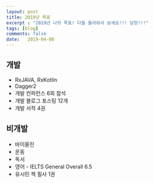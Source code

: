 ```yaml
---
layout: post
title: 2019년 목표
excerpt : "2019년 나의 목표! 다들 들어와서 보세요!!! 당장!!!"
tags: [blog]
comments: false
date:   2019-04-08
---
```

## 개발

- RxJAVA, RxKotlin
- Dagger2
- 개발 컨퍼런스 6회 참석
- 개발 블로그 포스팅 12개
- 개발 서적 4권

## 비개발

- 바이올린
- 운동
- 독서
- 영어 - IELTS General Overall 6.5
- 유시민 책 필사 1권
